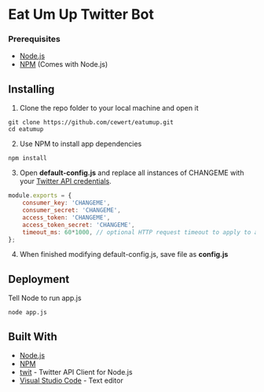 # Eat Um Up Twitter Bot

### Prerequisites

* [Node.js](https://nodejs.org)
* [NPM](https://www.npmjs.com/) (Comes with Node.js)

## Installing

1. Clone the repo folder to your local machine and open it
```
git clone https://github.com/cewert/eatumup.git
cd eatumup
```
2. Use NPM to install app dependencies
```
npm install
```
3. Open **default-config.js** and replace all instances of CHANGEME with your [Twitter API credentials](https://apps.twitter.com).
``` js
module.exports = {
    consumer_key: 'CHANGEME',
    consumer_secret: 'CHANGEME',
    access_token: 'CHANGEME',
    access_token_secret: 'CHANGEME',
    timeout_ms: 60*1000, // optional HTTP request timeout to apply to all requests.
};
```
4. When finished modifying default-config.js, save file as **config.js**

## Deployment

Tell Node to run app.js
```
node app.js
```

## Built With

* [Node.js](https://nodejs.org)
* [NPM](https://www.npmjs.com/)
* [twit](https://github.com/ttezel/twit) - Twitter API Client for Node.js
* [Visual Studio Code](https://code.visualstudio.com/) - Text editor









